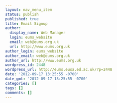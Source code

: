 ```yaml
---
layout: nav_menu_item
status: publish
published: true
title: Email Signup
author:
  display_name: Web Manager
  login: eums_website
  email: web@eums.org.uk
  url: http://www.eums.org.uk
author_login: eums_website
author_email: web@eums.org.uk
author_url: http://www.eums.org.uk
wordpress_id: 2448
wordpress_url: http://eums.eusa.ed.ac.uk/?p=2448
date: '2012-09-17 13:25:55 -0700'
date_gmt: '2012-09-17 13:25:55 -0700'
categories: []
tags: []
comments: []
---
```


